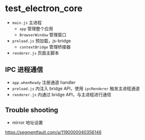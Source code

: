 # test_electron_core

- `main.js` 主进程
  - `app` 管理整个应用
  - `BrowserWindow` 管理窗口
- `preload.js` 预加载，js-bridge
  - `contextBridge` 管理桥接器
- `renderer.js` 页面主脚本

## IPC 进程通信

- `app.whenReady` 注册通道 handler
- `preload.js` 内注入 bridge API，使用 `ipcRenderer` 触发主进程通道
- `renderer.js` 内通过 bridge API，与主进程进行通信

## Trouble shooting

- mirror 地址设置

https://segmentfault.com/a/1190000040356146
